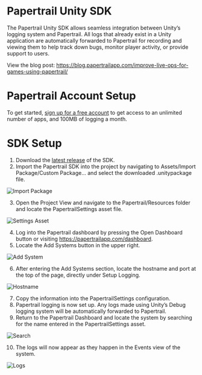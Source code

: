 # Papertrail Unity SDK
The Papertrail Unity SDK allows seamless integration between Unity’s logging system and Papertrail. All logs that already exist in a Unity application are automatically forwarded to Papertrail for recording and viewing them to help track down bugs, monitor player activity, or provide support to users.

View the blog post: https://blog.papertrailapp.com/improve-live-ops-for-games-using-papertrail/

# Papertrail Account Setup
To get started, [sign up for a free account](https://papertrailapp.com/signup?plan=free) to get access to an unlimited number of apps, and 100MB of logging a month.

# SDK Setup
1. Download the [latest release](https://github.com/jschieck/papertrailunitysdk/raw/develop/release/papertrail-sdk.unitypackage) of the SDK.
1. Import the Papertrail SDK into the project by navigating to Assets/Import Package/Custom Package… and select the downloaded .unitypackage file.

![Import Package](https://github.com/jschieck/papertrailunitysdk/blob/docs/assets/img/import_package.png?raw=true)

3. Open the Project View and navigate to the Papertrail/Resources folder and locate the PapertrailSettings asset file.

![Settings Asset](https://github.com/jschieck/papertrailunitysdk/blob/docs/assets/img/settings.png?raw=true)

4. Log into the Papertrail dashboard by pressing the Open Dashboard button or visiting https://papertrailapp.com/dashboard.
5. Locate the Add Systems button in the upper right.

![Add System](https://github.com/jschieck/papertrailunitysdk/blob/docs/assets/img/addsystem.png?raw=true)

6. After entering the Add Systems section, locate the hostname and port at the top of the page, directly under Setup Logging.

![Hostname](https://github.com/jschieck/papertrailunitysdk/blob/docs/assets/img/hostname.png?raw=true)

7. Copy the information into the PapertrailSettings configuration.
8. Papertrail logging is now set up. Any logs made using Unity’s Debug logging system will be automatically forwarded to Papertrail.
9. Return to the Papertrail Dashboard and locate the system by searching for the name entered in the PapertrailSettings asset.

![Search](https://github.com/jschieck/papertrailunitysdk/blob/docs/assets/img/search.png?raw=true)

10. The logs will now appear as they happen in the Events view of the system.

![Logs](https://github.com/jschieck/papertrailunitysdk/blob/docs/assets/img/logging.gif?raw=true)
